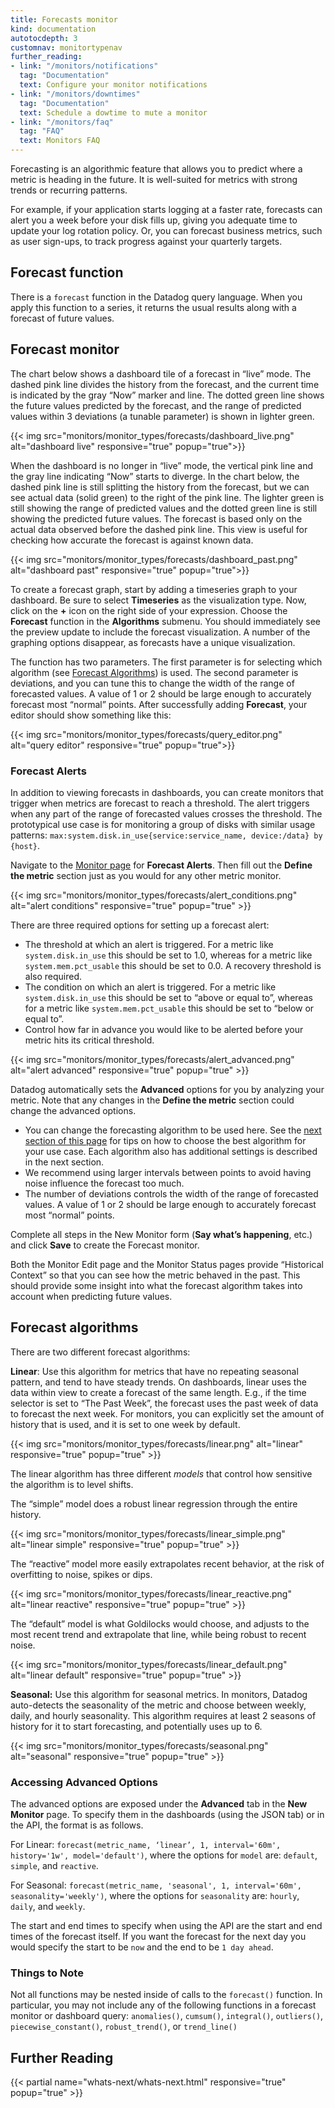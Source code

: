 ```yaml
---
title: Forecasts monitor
kind: documentation
autotocdepth: 3
customnav: monitortypenav
further_reading:
- link: "/monitors/notifications"
  tag: "Documentation"
  text: Configure your monitor notifications
- link: "/monitors/downtimes"
  tag: "Documentation"
  text: Schedule a dowtime to mute a monitor
- link: "/monitors/faq"
  tag: "FAQ"
  text: Monitors FAQ
---
```


Forecasting is an algorithmic feature that allows you to predict where
a metric is heading in the future. It is well-suited for metrics with
strong trends or recurring patterns.

For example, if your application starts logging at a faster rate, forecasts can alert you a week before your disk fills up, giving you adequate time to update your log rotation policy. Or, you can forecast business metrics, such as user sign-ups, to track progress against your quarterly targets.

## Forecast function

There is a `forecast` function in the Datadog query language. When you apply this function to a series, it returns the usual results along with a forecast of future values.

## Forecast monitor

The chart below shows a dashboard tile of a forecast in “live” mode. The dashed pink line divides the history from the forecast, and the current time is indicated by the gray “Now” marker and line. The dotted green line shows the future values predicted by the forecast, and the range of predicted values within 3 deviations (a tunable parameter) is shown in lighter green.

{{< img src="monitors/monitor_types/forecasts/dashboard_live.png" alt="dashboard live" responsive="true" popup="true">}}

When the dashboard is no longer in “live” mode, the vertical pink line and the gray line indicating “Now” starts to diverge. In the chart below, the dashed pink line is still splitting the history from the forecast, but we can see actual data (solid green) to the right of the pink line. The lighter green is still showing the range of predicted values and the dotted green line is still showing the predicted future values. The forecast is based only on the actual data observed before the dashed pink line. This view is useful for checking how accurate the forecast is against known data.

{{< img src="monitors/monitor_types/forecasts/dashboard_past.png" alt="dashboard past" responsive="true" popup="true">}}

To create a forecast graph, start by adding a timeseries graph to your dashboard. Be sure to select **Timeseries** as the visualization type. Now, click on the **+** icon on the right side of your expression. Choose the **Forecast** function in the **Algorithms** submenu. You should immediately see the preview update to include the forecast visualization. A number of the graphing options disappear, as forecasts have a unique visualization.

The function has two parameters. The first parameter is for selecting which algorithm (see [Forecast Algorithms](#forecast-algorithms)) is used. The second parameter is deviations, and you can tune this to change the width of the range of forecasted values. A value of 1 or 2 should be large enough to accurately forecast most “normal” points. After successfully adding **Forecast**, your editor should show something like this:

{{< img src="monitors/monitor_types/forecasts/query_editor.png" alt="query editor" responsive="true" popup="true">}}

### Forecast Alerts
In addition to viewing forecasts in dashboards, you can create monitors that trigger when metrics are forecast to reach a threshold. The alert triggers when any part of the range of forecasted values crosses the threshold. The prototypical use case is for monitoring a group of disks with similar usage patterns: `max:system.disk.in_use{service:service_name, device:/data} by {host}`.

Navigate to the [Monitor page](https://app.datadoghq.com/monitors#create/forecast) for **Forecast Alerts**. Then fill out the **Define the metric** section just as you would for any other metric monitor.

{{< img src="monitors/monitor_types/forecasts/alert_conditions.png" alt="alert conditions" responsive="true" popup="true" >}}

There are three required options for setting up a forecast alert:

* The threshold at which an alert is triggered. For a metric like `system.disk.in_use` this should be set to 1.0, whereas for a metric like `system.mem.pct_usable` this should be set to 0.0. A recovery threshold is also required.
* The condition on which an alert is triggered. For a metric like `system.disk.in_use` this should be set to “above or equal to”, whereas for a metric like `system.mem.pct_usable` this should be set to “below or equal to”.
* Control how far in advance you would like to be alerted before your metric hits its critical threshold.

{{< img src="monitors/monitor_types/forecasts/alert_advanced.png" alt="alert advanced" responsive="true" popup="true" >}}

Datadog automatically sets the **Advanced** options for you by analyzing your metric. Note that any changes in the **Define the metric** section could change the advanced options.

* You can change the forecasting algorithm to be used here. See the [next section of this page](/#forecast-algorithms) for tips on how to choose the best algorithm for your use case. Each algorithm also has additional settings is described in the next section.
* We recommend using larger intervals between points to avoid having noise influence the forecast too much.
* The number of deviations controls the width of the range of forecasted values. A value of 1 or 2 should be large enough to accurately forecast most “normal” points.

Complete all steps in the New Monitor form (**Say what’s happening**, etc.) and click **Save** to create the Forecast monitor.

Both the Monitor Edit page and the Monitor Status pages provide “Historical Context” so that you can see how the metric behaved in the past. This should provide some insight into what the forecast algorithm takes into account when predicting future values.

## Forecast algorithms

There are two different forecast algorithms:

**Linear**: Use this algorithm for metrics that have no repeating seasonal pattern, and tend to have steady trends. On dashboards, linear uses the data within view to create a forecast of the same length. E.g., if the time selector is set to “The Past Week”, the forecast uses the past week of data to forecast the next week. For monitors, you can explicitly set the amount of history that is used, and it is set to one week by default.

{{< img src="monitors/monitor_types/forecasts/linear.png" alt="linear" responsive="true" popup="true" >}}

The linear algorithm has three different _models_ that control how sensitive the algorithm is to level shifts.

The “simple” model does a robust linear regression through the entire history.

{{< img src="monitors/monitor_types/forecasts/linear_simple.png" alt="linear simple" responsive="true" popup="true" >}}

The “reactive” model more easily extrapolates recent behavior, at the risk of overfitting to noise, spikes or dips.

{{< img src="monitors/monitor_types/forecasts/linear_reactive.png" alt="linear reactive" responsive="true" popup="true" >}}

The “default” model is what Goldilocks would choose, and adjusts to the most recent trend and extrapolate that line, while being robust to recent noise.

{{< img src="monitors/monitor_types/forecasts/linear_default.png" alt="linear default" responsive="true" popup="true" >}}

**Seasonal:** Use this algorithm for seasonal metrics. In monitors, Datadog auto-detects the seasonality of the metric and choose between weekly, daily, and hourly seasonality. This algorithm requires at least 2 seasons of history for it to start forecasting, and potentially uses up to 6.

{{< img src="monitors/monitor_types/forecasts/seasonal.png" alt="seasonal" responsive="true" popup="true" >}}

### Accessing Advanced Options

The advanced options are exposed under the **Advanced** tab in the **New Monitor** page. To specify them in the dashboards (using the JSON tab) or in the API, the format is as follows.

For Linear: `forecast(metric_name, ‘linear’, 1, interval='60m', history='1w', model='default')`, where the options for `model` are: `default`, `simple`, and `reactive`.

For Seasonal: `forecast(metric_name, 'seasonal', 1, interval='60m', seasonality='weekly')`, where the options for `seasonality` are: `hourly`, `daily`, and `weekly`.

The start and end times to specify when using the API are the start and end times of the forecast itself. If you want the forecast for the next day you would specify the start to be `now` and the end to be `1 day ahead`.


### Things to Note

Not all functions may be nested inside of calls to the `forecast()` function. In particular, you may not include any of the following functions in a forecast monitor or dashboard query: `anomalies()`, `cumsum()`, `integral()`, `outliers()`, `piecewise_constant()`, `robust_trend()`, or `trend_line()`

## Further Reading

{{< partial name="whats-next/whats-next.html" responsive="true" popup="true" >}}
